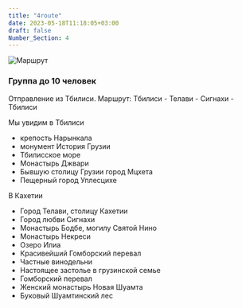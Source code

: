 ```yaml
---
title: "4route"
date: 2023-05-18T11:18:05+03:00
draft: false
Number_Section: 4
---
```


![Маршрут](img/route.png)

### Группа до 10 человек

Отправление из Тбилиси. Маршрут: Тбилиси - Телави - Сигнахи - Тбилиси

Мы увидим в Тбилиси
* крепость Нарынкала
* монумент История Грузии
* Тбилисское море
* Монастырь Джвари
* Бывшую столицу Грузии город Мцхета
* Пещерный город Уплесцихе

В Кахетии
* Город Телави, столицу Кахетии
* Город любви Сигнахи
* Монастырь Бодбе, могилу Святой Нино
* Монастырь Некреси
* Озеро Илиа
* Красивейший Гомборский перевал
* Частные винодельни
* Настоящее застолье в грузинской семье
* Гомборский перевал
* Женский монастырь Новая Шуамта
* Буковый Шуамтинский лес

